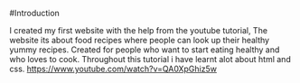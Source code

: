 #Introduction


I created my first website with the help from the youtube tutorial,
The website its about food recipes where people can look up their healthy yummy recipes.
Created for people who want to start eating healthy and who loves to cook.
Throughout this tutorial i have learnt alot about html and css. 
https://www.youtube.com/watch?v=QA0XpGhiz5w
